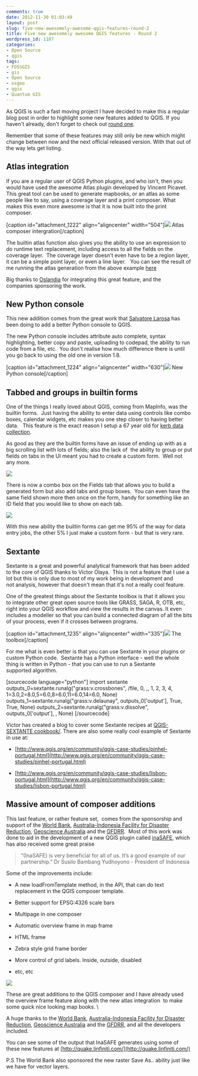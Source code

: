 ```yaml
---
comments: true
date: 2012-11-30 01:03:49
layout: post
slug: five-new-awesomely-awesome-qgis-features-round-2
title: Five new awesomely awesome QGIS features - Round 2
wordpress_id: 1187
categories:
- Open Source
- qgis
tags:
- FOSSGIS
- gis
- Open Source
- osgeo
- qgis
- Quantum GIS
---
```


As QGIS is such a fast moving project I have decided to make this a regular blog post in order to highlight some new features added to QGIS. If you haven't already, don't forget to check out [round one](http://woostuff.wordpress.com/2012/09/04/five-new-awesomely-awesome-qgis-features/).

Remember that some of these features may still only be new which might change between now and the next official released version. With that out of the way lets get listing.


## Atlas integration


If you are a regular user of QGIS Python plugins, and who isn't, then you would have used the awesome Atlas plugin developed by Vincent Picavet. This great tool can be used to generate mapbooks, or an atlas as some people like to say, using a coverage layer and a print composer. What makes this even more awesome is that it is now built into the print composer.

[caption id="attachment_1222" align="aligncenter" width="504"][![](http://woostuff.files.wordpress.com/2012/11/atlas.png)](http://woostuff.files.wordpress.com/2012/11/atlas.png) Atlas composer intergration[/caption]

The builtin atlas function also gives you the ability to use an expression to do runtime text replacement, including access to all the fields on the coverage layer.  The coverage layer doesn't even have to be a region layer, it can be a simple point layer, or even a line layer.   You can see the result of me running the atlas generation from the above example [here](http://dl.dropbox.com/u/6170988/map.pdf)

Big thanks to [Oslandia](http://www.oslandia.com/) for integrating this great feature, and the companies sponsoring the work.


## New Python console


This new addition comes from the great work that [Salvatore Larosa](https://github.com/slarosa) has been doing to add a better Python console to QGIS.

The new Python console includes attribute auto complete, syntax highlighting, better copy and paste, uploading to codepad, the ability to run code from a file, etc.  You don't realise how much difference there is until you go back to using the old one in version 1.8.

[caption id="attachment_1224" align="aligncenter" width="630"][![](http://woostuff.files.wordpress.com/2012/11/python.png)](http://woostuff.files.wordpress.com/2012/11/python.png) New Python console[/caption]


## Tabbed and groups in builtin forms


One of the things I really loved about QGIS, coming from MapInfo, was the builtin forms.  Just having the ability to enter data using controls like combo boxes, calendar widgets, etc makes you one step closer to having better data.   This feature is the exact reason I setup a 67 year old for [kerb data collection](http://woostuff.wordpress.com/2012/04/23/using-qgis-in-local-government/).

As good as they are the builtin forms have an issue of ending up with as a big scrolling list with lots of fields; also the lack of  the ability to group or put fields on tabs in the UI meant you had to create a custom form.  Well not any more.

![](http://woostuff.files.wordpress.com/2012/11/fields.png)

There is now a combo box on the Fields tab that allows you to build a generated form but also add tabs and group boxes.  You can even have the same field shown more then once on the form, handy for something like an ID field that you would like to show on each tab.

![](http://woostuff.files.wordpress.com/2012/11/tabs.png)

With this new ability the builtin forms can get me 95% of the way for data entry jobs, the other 5% I just make a custom form - but that is very rare.


## Sextante


Sextante is a great and powerful analytical framework that has been added to the core of QGIS thanks to Victor Olaya.  This is not a feature that I use a lot but this is only due to most of my work being in development and not analysis, however that doesn't mean that it's not a really cool feature.

One of the greatest things about the Sextante toolbox is that it allows you to integrate other great open source tools like GRASS, SAGA, R, OTB, etc, right into your QGIS workflow and view the results in the canvas. It even includes a modeller so that you can build a connected diagram of all the bits of your process, even if it crosses between programs.

[caption id="attachment_1235" align="aligncenter" width="335"][![](http://woostuff.files.wordpress.com/2012/11/sextante.png)](http://woostuff.files.wordpress.com/2012/11/sextante.png) The toolbox[/caption]

For me what is even better is that you can use Sextante in your plugins or custom Python code.  Sextante has a Python interface - well the whole thing is written in Python - that you can use to run a Sextante supported algorithm.

[sourcecode language="python"]
import sextante
outputs_0=sextante.runalg("grass:v.crossbones", /file, 0, ,, 1, 2, 3, 4, 1=3.0,2=8.0,5=6.0,8=6.0,11=6.0,14=6.0, None)
outputs_1=sextante.runalg("grass:v.delaunay", outputs_0['output'], True, True, None)
outputs_2=sextante.runalg("grass:v.dissolve", outputs_0['output'], , None)
[/sourcecode]

Victor has created a blog to cover some Sextante recipes at [QGIS-SEXTANTE cookbook/](http://qgissextante.blogspot.fr/). There are also some really cool example of Sextante in use at:



	
  * [http://www.qgis.org/en/community/qgis-case-studies/pinhel-portugal.html](http://www.qgis.org/en/community/qgis-case-studies/pinhel-portugal.html)

	
  * [http://www.qgis.org/en/community/qgis-case-studies/lisbon-portugal.html](http://www.qgis.org/en/community/qgis-case-studies/lisbon-portugal.html)




## Massive amount of composer additions


This last feature, or rather feature set,  comes from the sponsorship and support of the [World Bank](worldbank.org), [Australia-Indonesia Facility for Disaster Reduction](http://www.aifdr.org/), [Geoscience Australia](http://www.ga.gov.au/) and the [GFDRR](http://www.gfdrr.org/).  Most of this work was done to aid in the development of a new QGIS plugin called [inaSAFE](http://inasafe.org/), which has also received some great praise


> “(InaSAFE) is very beneficial for all of us. It’s a good example of our partnership.”
Dr Susilo Bambang Yudhoyono - President of Indonesia


Some of the improvements include:



	
  * A new loadFromTemplate method, in the API, that can do text replacement in the QGIS composer template.

	
  * Better support for EPSG:4326 scale bars

	
  * Multipage in one composer

	
  * Automatic overview frame in map frame

	
  * HTML frame

	
  * Zebra style grid frame border

	
  * More control of grid labels. Inside, outside, disabled

	
  * etc, etc


[![](http://woostuff.files.wordpress.com/2012/11/composer.png)](http://woostuff.files.wordpress.com/2012/11/composer.png)

These are great additions to the QGIS composer and I have already used the overview frame feature along with the new atlas integration  to make some quick nice looking map books. \

A huge thanks to the [World Bank](worldbank.org), [Australia-Indonesia Facility for Disaster Reduction](http://www.aifdr.org/), [Geoscience Australia](http://www.ga.gov.au/) and the [GFDRR](http://www.gfdrr.org/), and all the developers included.

You can see some of the output that InaSAFE generates using some of these new features at [http://quake.linfiniti.com/](http://quake.linfiniti.com/)

P.S The World Bank also sponsored the new raster Save As.. ability just like we have for vector layers.


